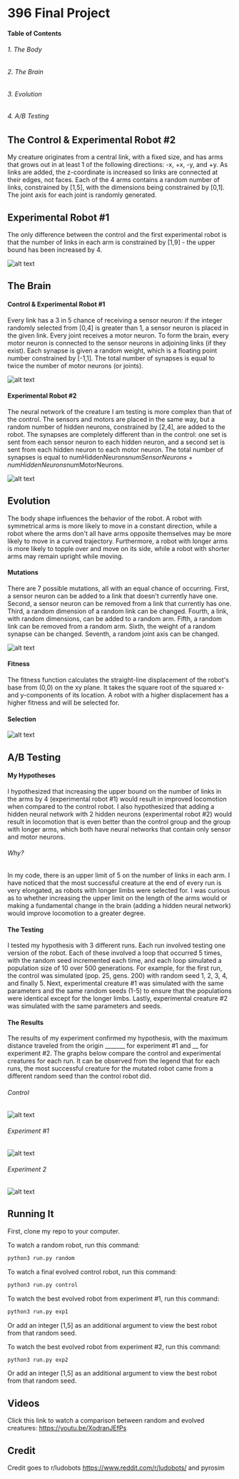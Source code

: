 # 396 Final Project

#### Table of Contents
###### 1. The Body
###### 2. The Brain
###### 3. Evolution
###### 4. A/B Testing

## The Control & Experimental Robot #2
My creature originates from a central link, with a fixed size, and has arms that grows out in at least 1 of the following directions: -x, +x, -y, and +y. As links are added, the z-coordinate is increased so links are connected at their edges, not faces. Each of the 4 arms contains a random number of links, constrained by [1,5], with the dimensions being constrained by [0,1]. The joint axis for each joint is randomly generated. 

## Experimental Robot #1
The only difference between the control and the first experimental robot is that the number of links in each arm is constrained by [1,9] - the upper bound has been increased by 4. 

![alt text](https://github.com/juliagangi/mybots/blob/finalExperiment/bodyydiagram.png?raw=true)

## The Brain
#### Control & Experimental Robot #1
Every link has a 3 in 5 chance of receiving a sensor neuron: if the integer randomly selected from [0,4] is greater than 1, a sensor neuron is placed in the given link. Every joint receives a motor neuron. To form the brain, every motor neuron is connected to the sensor neurons in adjoining links (if they exist). Each synapse is given a random weight, which is a floating point number constrained by [-1,1]. The total number of synapses is equal to twice the number of motor neurons (or joints).

![alt text](https://github.com/juliagangi/mybots/blob/finalExperiment/braindiagram.png?raw=true)

#### Experimental Robot #2
The neural network of the creature I am testing is more complex than that of the control. The sensors and motors are placed in the same way, but a random number of hidden neurons, constrained by [2,4], are added to the robot. The synapses are completely different than in the control: one set is sent from each sensor neuron to each hidden neuron, and a second set is sent from each hidden neuron to each motor neuron. The total number of synapses is equal to numHiddenNeurons*numSensorNeurons + numHiddenNeurons*numMotorNeurons.

![alt text](https://github.com/juliagangi/mybots/blob/finalExperiment/neuralnetwork.png?raw=true)

## Evolution
The body shape influences the behavior of the robot. A robot with symmetrical arms is more likely to move in a constant direction, while a robot where the arms don't all have arms opposite themselves may be more likely to move in a curved trajectory. Furthermore, a robot with longer arms is more likely to topple over and move on its side, while a robot with shorter arms may remain upright while moving.

#### Mutations
There are 7 possible mutations, all with an equal chance of occurring. First, a sensor neuron can be added to a link that doesn't currently have one. Second, a sensor neuron can be removed from a link that currently has one. Third, a random dimension of a random link can be changed. Fourth, a link, with random dimensions, can be added to a random arm. Fifth, a random link can be removed from a random arm. Sixth, the weight of a random synapse can be changed. Seventh, a random joint axis can be changed. 

![alt text](https://github.com/juliagangi/mybots/blob/finalExperiment/mutations.png?raw=true)

#### Fitness 
The fitness function calculates the straight-line displacement of the robot's base from (0,0) on the xy plane. It takes the square root of the squared x- and y-components of its location. A robot with a higher displacement has a higher fitness and will be selected for.

#### Selection
![alt text](https://github.com/juliagangi/mybots/blob/finalExperiment/selection.png?raw=true)

## A/B Testing
#### My Hypotheses

I hypothesized that increasing the upper bound on the number of links in the arms by 4 (experimental robot #1) would result in improved locomotion when compared to the control robot. I also hypothesized that adding a hidden neural network with 2 hidden neurons (experimental robot #2) would result in locomotion that is even better than the control group and the group with longer arms, which both have neural networks that contain only sensor and motor neurons. 

###### Why?
In my code, there is an upper limit of 5 on the number of links in each arm. I have noticed that the most successful creature at the end of every run is very elongated, as robots with longer limbs were selected for. I was curious as to whether increasing the upper limit on the length of the arms would or making a fundamental change in the brain (adding a hidden neural network) would improve locomotion to a greater degree.

#### The Testing
I tested my hypothesis with 3 different runs. Each run involved testing one version of the robot. Each of these involved a loop that occurred 5 times, with the random seed incremented each time, and each loop simulated a population size of 10 over 500 generations. For example, for the first run, the control was simulated (pop. 25, gens. 200) with random seed 1, 2, 3, 4, and finally 5. Next, experimental creature #1 was simulated with the same parameters and the same random seeds (1-5) to ensure that the populations were identical except for the longer limbs. Lastly, experimental creature #2 was simulated with the same parameters and seeds.

#### The Results
The results of my experiment confirmed my hypothesis, with the maximum distance traveled from the origin _______ for experiment #1 and __ for experiment #2. The graphs below compare the control and experimental creatures for each run. It can be observed from the legend that for each runs, the most successful creature for the mutated robot came from a different random seed than the control robot did.  


###### Control
![alt text](https://github.com/juliagangi/mybots/blob/finalExperiment/plot1.png?raw=true)

###### Experiment #1
![alt text](https://github.com/juliagangi/mybots/blob/finalExperiment/plot2.png?raw=true)

###### Experiment 2
![alt text](https://github.com/juliagangi/mybots/blob/finalExperiment/plot3.png?raw=true)

## Running It
First, clone my repo to your computer.

To watch a random robot, run this command:

```bash
python3 run.py random
```

To watch a final evolved control robot, run this command:

```bash
python3 run.py control
```

To watch the best evolved robot from experiment #1, run this command:

```bash
python3 run.py exp1
```

Or add an integer [1,5] as an additional argument to view the best robot from that random seed.

To watch the best evolved robot from experiment #2, run this command:

```bash
python3 run.py exp2
```

Or add an integer [1,5] as an additional argument to view the best robot from that random seed.

## Videos

Click this link to watch a comparison between random and evolved creatures: <https://youtu.be/XodranJEfPs>

## Credit

Credit goes to r/ludobots <https://www.reddit.com/r/ludobots/> and pyrosim

